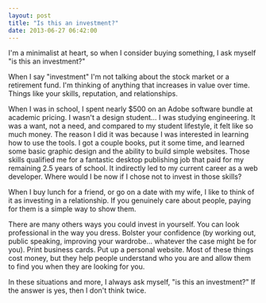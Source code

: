 ```yaml
---
layout: post
title: "Is this an investment?"
date: 2013-06-27 06:42:00
---
```


I'm a minimalist at heart, so when I consider buying something, I ask myself "is this an investment?"

When I say "investment" I'm not talking about the stock market or a retirement fund. I'm thinking of anything that increases in value over time. Things like your skills, reputation, and relationships.

When I was in school, I spent nearly $500 on an Adobe software bundle at academic pricing. I wasn't a design student… I was studying engineering. It was a want, not a need, and compared to my student lifestyle, it felt like so much money. The reason I did it was because I was interested in learning how to use the tools. I got a couple books, put it some time, and learned some basic graphic design and the ability to build simple websites. Those skills qualified me for a fantastic desktop publishing job that paid for my remaining 2.5 years of school. It indirectly led to my current career as a web developer. Where would I be now if I chose not to invest in those skills?

When I buy lunch for a friend, or go on a date with my wife, I like to think of it as investing in a relationship. If you genuinely care about people, paying for them is a simple way to show them.

There are many others ways you could invest in yourself. You can look professional in the way you dress. Bolster your confidence (by working out, public speaking, improving your wardrobe... whatever the case might be for you). Print business cards. Put up a personal website. Most of these things cost money, but they help people understand who you are and allow them to find you when they are looking for you.

In these situations and more, I always ask myself, "is this an investment?" If the answer is yes, then I don't think twice.